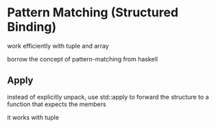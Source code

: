 # Pattern Matching (Structured Binding)

work efficiently with tuple and array

borrow the concept of pattern-matching from haskell

## Apply

instead of explicitly unpack, use std::apply to forward
the structure to a function that expects the members

it works with tuple